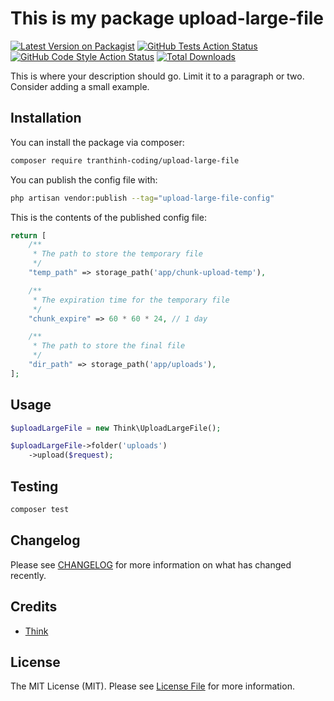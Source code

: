 # This is my package upload-large-file

[![Latest Version on Packagist](https://img.shields.io/packagist/v/tranthinh-coding/upload-large-file.svg?style=flat-square)](https://packagist.org/packages/tranthinh-coding/upload-large-file)
[![GitHub Tests Action Status](https://img.shields.io/github/actions/workflow/status/tranthinh-coding/upload-large-file/run-tests.yml?branch=main&label=tests&style=flat-square)](https://github.com/tranthinh-coding/upload-large-file/actions?query=workflow%3Arun-tests+branch%3Amain)
[![GitHub Code Style Action Status](https://img.shields.io/github/actions/workflow/status/tranthinh-coding/upload-large-file/fix-php-code-style-issues.yml?branch=main&label=code%20style&style=flat-square)](https://github.com/tranthinh-coding/upload-large-file/actions?query=workflow%3A"Fix+PHP+code+style+issues"+branch%3Amain)
[![Total Downloads](https://img.shields.io/packagist/dt/tranthinh-coding/upload-large-file.svg?style=flat-square)](https://packagist.org/packages/tranthinh-coding/upload-large-file)

This is where your description should go. Limit it to a paragraph or two. Consider adding a small example.

## Installation

You can install the package via composer:

```bash
composer require tranthinh-coding/upload-large-file
```

You can publish the config file with:

```bash
php artisan vendor:publish --tag="upload-large-file-config"
```

This is the contents of the published config file:

```php
return [
    /**
     * The path to store the temporary file
     */
    "temp_path" => storage_path('app/chunk-upload-temp'),

    /**
     * The expiration time for the temporary file
     */
    "chunk_expire" => 60 * 60 * 24, // 1 day

    /**
     * The path to store the final file
     */
    "dir_path" => storage_path('app/uploads'),
];
```

## Usage

```php
$uploadLargeFile = new Think\UploadLargeFile();

$uploadLargeFile->folder('uploads')
    ->upload($request);
```

## Testing

```bash
composer test
```

## Changelog

Please see [CHANGELOG](CHANGELOG.md) for more information on what has changed recently.


## Credits

- [Think](https://github.com/tranthinh-coding)

## License

The MIT License (MIT). Please see [License File](LICENSE.md) for more information.
